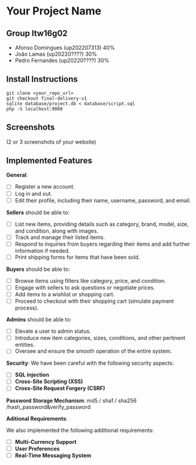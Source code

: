 # Your Project Name

## Group ltw16g02

- Afonso Domingues (up202207313) 40%
- João Lamas (up20220????) 30%
- Pedro Fernandes (up20220????) 30%

## Install Instructions

    git clone <your_repo_url>
    git checkout final-delivery-v1
    sqlite database/project.db < database/script.sql
    php -S localhost:9000


## Screenshots

(2 or 3 screenshots of your website)

## Implemented Features

**General**:

- [ ] Register a new account.
- [ ] Log in and out.
- [ ] Edit their profile, including their name, username, password, and email.

**Sellers**  should be able to:

- [ ] List new items, providing details such as category, brand, model, size, and condition, along with images.
- [ ] Track and manage their listed items.
- [ ] Respond to inquiries from buyers regarding their items and add further information if needed.
- [ ] Print shipping forms for items that have been sold.

**Buyers**  should be able to:

- [ ] Browse items using filters like category, price, and condition.
- [ ] Engage with sellers to ask questions or negotiate prices.
- [ ] Add items to a wishlist or shopping cart.
- [ ] Proceed to checkout with their shopping cart (simulate payment process).

**Admins**  should be able to:

- [ ] Elevate a user to admin status.
- [ ] Introduce new item categories, sizes, conditions, and other pertinent entities.
- [ ] Oversee and ensure the smooth operation of the entire system.

**Security**:
We have been careful with the following security aspects:

- [ ] **SQL injection**
- [ ] **Cross-Site Scripting (XSS)**
- [ ] **Cross-Site Request Forgery (CSRF)**

**Password Storage Mechanism**: md5 / sha1 / sha256 /hash_password&verify_password

**Aditional Requirements**:

We also implemented the following additional requirements:

- [ ] **Multi-Currency Support**
- [ ] **User Preferences**
- [ ] **Real-Time Messaging System**
